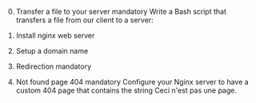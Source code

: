 0. Transfer a file to your server mandatory
Write a Bash script that transfers a file from our client to a server:

1. Install nginx web server

2. Setup a domain name 

3. Redirection mandatory

4. Not found page 404 mandatory
Configure your Nginx server to have a custom 404 page that contains the string Ceci n'est pas une page.

